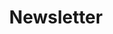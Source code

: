---
title: Newsletter
form:
    name: newsletter
    fields:
        email:
          label: Email
          placeholder: Enter your email address
          type: email
          validate:
            required: true

    buttons:
        submit:
          type: submit
          value: Submit
        reset:
          type: reset
          value: Reset

    process:
        email:
          from: "{{ config.plugins.email.from }}"
          to:
            - "{{ config.plugins.email.to }}"
            - "{{ form.value.email }}"
          subject: "[Feedback] {{ form.value.name|e }}"
          body: "{% include 'forms/data.html.twig' %}"
        save:
          fileprefix: feedback-
          dateformat: Ymd-His-u
          extension: txt
          body: "{% include 'forms/data.txt.twig' %}"
        message: Thank you for your feedback!
        display: thankyou

---